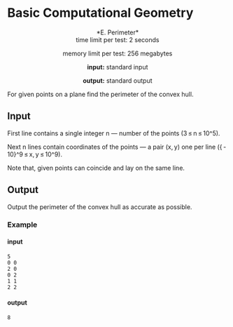 # Basic Computational Geometry
<div align = "center"> *E. Perimeter* </div>

<div align = "center"> time limit per test: 2 seconds 

memory limit per test: 256 megabytes

**input:** standard input

**output:** standard output

</div>
For given points on a plane find the perimeter of the convex hull.

## Input

First line contains a single integer n — number of the points (3 ≤ n ≤ 10^5).

Next n lines contain coordinates of the points — a pair (x, y) one per line ({ - 10}^9 ≤ x, y ≤ 10^9).

Note that, given points can coincide and lay on the same line.

## Output

Output the perimeter of the convex hull as accurate as possible.

### Example

#### input

```
5
0 0
2 0
0 2
1 1
2 2
```
#### output

```8```
